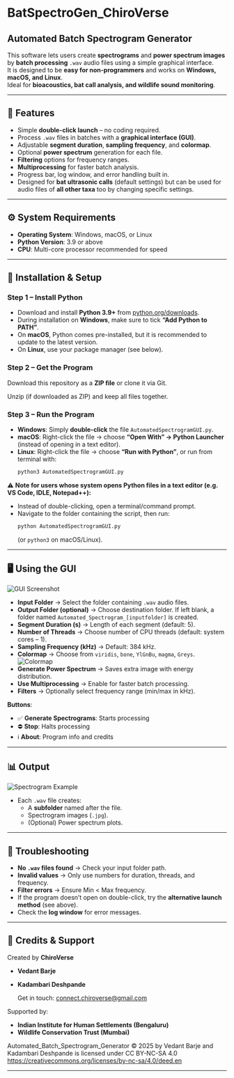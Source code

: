 # BatSpectroGen_ChiroVerse
## Automated Batch Spectrogram Generator

This software lets users create **spectrograms** and **power spectrum images** by **batch processing** `.wav` audio files using a simple graphical interface.  
It is designed to be **easy for non-programmers** and works on **Windows, macOS, and Linux**.  
Ideal for **bioacoustics, bat call analysis, and wildlife sound monitoring**.

---

## 📌 Features
- Simple **double-click launch** – no coding required.
- Process `.wav` files in batches with a **graphical interface (GUI)**.
- Adjustable **segment duration**, **sampling frequency**, and **colormap**.
- Optional **power spectrum** generation for each file.
- **Filtering** options for frequency ranges.
- **Multiprocessing** for faster batch analysis.
- Progress bar, log window, and error handling built in.
- Designed for **bat ultrasonic calls** (default settings) but can be used for audio files of **all other taxa** too by changing specific settings.

---

## ⚙️ System Requirements
- **Operating System**: Windows, macOS, or Linux  
- **Python Version**: 3.9 or above  
- **CPU**: Multi-core processor recommended for speed  

---

## 🚀 Installation & Setup

### Step 1 – Install Python
- Download and install **Python 3.9+** from [python.org/downloads](https://www.python.org/downloads/).  
- During installation on **Windows**, make sure to tick **“Add Python to PATH”**.  
- On **macOS**, Python comes pre-installed, but it is recommended to update to the latest version.  
- On **Linux**, use your package manager (see below).

### Step 2 – Get the Program
Download this repository as a **ZIP file** or clone it via Git.

Unzip (if downloaded as ZIP) and keep all files together.

### Step 3 – Run the Program
- **Windows**: Simply **double-click** the file `AutomatedSpectrogramGUI.py`.  
- **macOS**: Right-click the file → choose **“Open With” → Python Launcher** (instead of opening in a text editor).  
- **Linux**: Right-click the file → choose **“Run with Python”**, or run from terminal with:
  ```bash
  python3 AutomatedSpectrogramGUI.py
  ```

⚠️ **Note for users whose system opens Python files in a text editor (e.g. VS Code, IDLE, Notepad++):**  
- Instead of double-clicking, open a terminal/command prompt.  
- Navigate to the folder containing the script, then run:
  ```bash
  python AutomatedSpectrogramGUI.py
  ```
  (or `python3` on macOS/Linux).

---

## 🖥️ Using the GUI

![GUI Screenshot](images/Spectrogram_Generator_GUI_ChiroVerse.png)

- **Input Folder** → Select the folder containing `.wav` audio files.  
- **Output Folder (optional)** → Choose destination folder. If left blank, a folder named `Automated_Spectrogram_[inputfolder]` is created.  
- **Segment Duration (s)** → Length of each segment (default: 5).  
- **Number of Threads** → Choose number of CPU threads (default: system cores – 1).  
- **Sampling Frequency (kHz)** → Default: 384 kHz.  
- **Colormap** → Choose from `viridis`, `bone`, `YlGnBu`, `magma`, `Greys`.
  ![Colormap](images/Colormap_ChiroVerse.png)
- **Generate Power Spectrum** → Saves extra image with energy distribution.  
- **Use Multiprocessing** → Enable for faster batch processing.  
- **Filters** → Optionally select frequency range (min/max in kHz).  

**Buttons**:
- ✅ **Generate Spectrograms**: Starts processing  
- ⛔ **Stop**: Halts processing  
- ℹ️ **About**: Program info and credits  

---

## 📊 Output

![Spectrogram Example](images/Output_Example_ChiroVerse.jpg)

- Each `.wav` file creates:
  - A **subfolder** named after the file.
  - Spectrogram images (`.jpg`).
  - (Optional) Power spectrum plots.  

---

## 🔧 Troubleshooting
- **No `.wav` files found** → Check your input folder path.  
- **Invalid values** → Only use numbers for duration, threads, and frequency.  
- **Filter errors** → Ensure Min < Max frequency.  
- If the program doesn’t open on double-click, try the **alternative launch method** (see above).  
- Check the **log window** for error messages.  

---

## 👥 Credits & Support
Created by **ChiroVerse**  

- **Vedant Barje**
- **Kadambari Deshpande**

  Get in touch: [connect.chiroverse@gmail.com](mailto:connect.chiroverse@gmail.com) 

Supported by:  
- **Indian Institute for Human Settlements (Bengaluru)**  
- **Wildlife Conservation Trust (Mumbai)**  

Automated_Batch_Spectrogram_Generator © 2025 by Vedant Barje and Kadambari Deshpande is licensed under CC BY-NC-SA 4.0
https://creativecommons.org/licenses/by-nc-sa/4.0/deed.en

---
